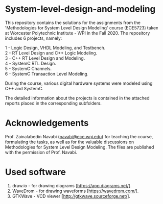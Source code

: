 # System-level-design-and-modeling

This repository contains the solutions for the assignments from the 'Methodologies for System Level Design Modeling' course (ECE5723) taken at Worcester Polytechnic Institute - WPI in the Fall 2020. The repository includes 6 projects, namely:

1 - Logic Design, VHDL Modeling, and Testbench. </br>
2 - RT Level Design and C++ Logic Modeling. </br>
3 - C++ RT Level Design and Modeling. </br>
4 - SystemC RTL Design. </br>
5 - SystemC Channels. </br>
6 - SystemC Transaction Level Modeling. </br>

During the course, various digital hardware systems were modeled using C++ and SystemC.

The detailed information about the projects is contained in the attached reports placed in the corresponding subfolders.

# Acknowledgements
Prof. Zainalabedin Navabi (navabi@ece.wpi.edu) for teaching the course, formulating the tasks, as well as for the valuable discussions on Methodologies for System Level Design Modeling. The files are published with the permission of Prof. Navabi.

# Used software
1. draw.io - for drawing diagrams [https://app.diagrams.net/].
2. WaveDrom - for drawing waveforms [https://wavedrom.com/].
3. GTKWave - VCD viewer [http://gtkwave.sourceforge.net/].
